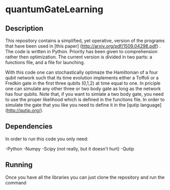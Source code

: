 # quantumGateLearning

## Description 

This repository contains a simplified, yet operative, version of the programs that have been used in [this paper] (http://arxiv.org/pdf/1509.04298.pdf) . The code is written in Python. Priority has been given to comprehension rather then optimization. The current version is divided in two parts: a functions file, and a file for launching. 

With this code one can stochastically optimaze the Hamiltonian of a four qubit network such that its time evolution implements either a Toffoli or a Fredkin gate in the first three qubits (0,1,2) at time equal to one. 
In priciple one can simulate any other three or two body gate as long as the network has four qubits. Note that, if you want to simlate a two body gate, you need to use the proper likelihood which is defined in the functions file. In order to simulate the gate that you like you need to define it in the [qutip language] (http://qutip.org/).

## Dependencies 

In order to run this code you only need:

  -Python 
  -Numpy
  -Scipy (not really, but it doesn't hurt)
  -Qutip

## Running 

Once you have all the libraries you can just clone the repository and run the command 

